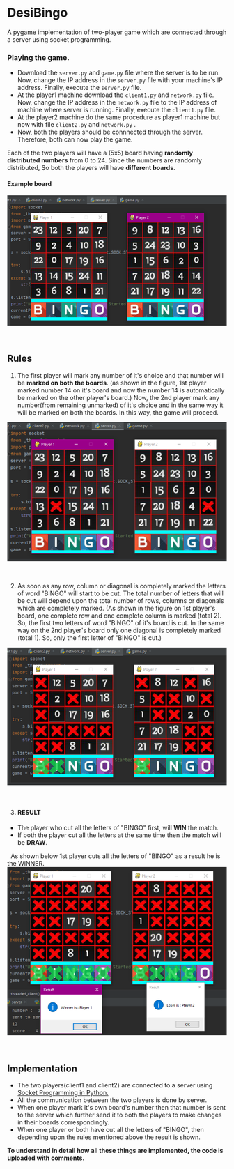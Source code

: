# DesiBingo
A pygame implementation of two-player game which are connected through a server using socket programming.

### Playing the game.
- Download the ```server.py``` and ```game.py``` file where the server is to be run. Now, change the IP address in the ```server.py``` file with your machine's IP address. Finally, execute the ```server.py``` file.
- At the player1 machine download the ```client1.py``` and ```network.py``` file. Now, change the IP address in the ```network.py``` file to the IP address of machine where server is running. Finally, execute the ```client1.py``` file.
- At the player2 machine do the same procedure as player1 machine but now with file ```client2.py``` and ```network.py``` .
- Now, both the players should be connnected through the server. Therefore, both can now play the game.

Each of the two players will have a (5x5) board having __randomly distributed numbers__ from 0 to 24. Since the numbers are randomly distributed, So both the players will have __different boards__.

#### Example board
![Screenshot](bingoBoard.png)

&nbsp;

## Rules
1. The first player will mark any number of it's choice and that number will be __marked on both the boards__.
(as shown in the figure, 1st player marked number 14 on it's board and now the number 14 is automatically be marked on the other player's board.)
Now, the 2nd player mark any number(from remaining unmarked) of it's choice and in the same way it will be marked on both the boards.
In this way, the game will proceed.

  ![Screenshot](bingoPlay.png)

&nbsp;

2. As soon as any row, column or diagonal is completely marked the letters of word "BINGO" will start to be cut. The total number of letters that will be cut will depend upon the total number of rows, columns or diagonals which are completely marked.
(As shown in the figure on 1st player's board, one complete row and one complete column is marked (total 2). So, the first two letters of word "BINGO" of it's board is cut. In the same way on the 2nd player's board only one diagonal is completely marked (total 1). So, only the first letter of "BINGO" is cut.)

  ![Screenshot](bingoScore.png)

&nbsp;

3. #### RESULT
  - The player who cut all the letters of "BINGO" first, will __WIN__ the match.
  - If both the player cut all the letters at the same time then the match will be __DRAW__.
  
  &nbsp;
  As shown below 1st player cuts all the letters of "BINGO" as a result he is the WINNER.
   ![Screenshot](bingoResult.png)
   
&nbsp;
&nbsp;

## Implementation
- The two players(client1 and client2) are connected to a server using [Socket Programming in Python.](https://www.geeksforgeeks.org/socket-programming-python/)
- All the communication between the two players is done by server.
- When one player mark it's own board's number then that number is sent to the server which further send it to both the players to make changes in their boards correspondingly.
- When one player or both have cut all the letters of "BINGO", then depending upon the rules mentioned above the result is shown.

__To understand in detail how all these things are implemented, the code is uploaded with comments.__
